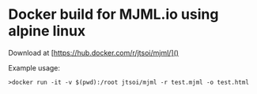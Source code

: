 Docker build for MJML.io using alpine linux
===========================================

Download at [https://hub.docker.com/r/jtsoi/mjml/]()

Example usage:

    >docker run -it -v $(pwd):/root jtsoi/mjml -r test.mjml -o test.html
